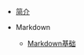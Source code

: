 <!-- docs/_sidebar.md 侧边栏 -->

* [简介](/README.md)

- Markdown
  
  - [Markdown基础](/markdown/base.md)
